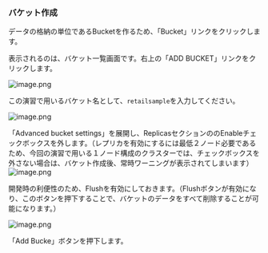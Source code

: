 ### バケット作成

データの格納の単位であるBucketを作るため、「Bucket」リンクをクリックします。

表示されるのは、バケット一覧画面です。右上の「ADD BUCKET」リンクをクリックします。

![image.png](https://qiita-image-store.s3.ap-northeast-1.amazonaws.com/0/176567/4f22f5df-45d6-e38c-1709-806eec6137b6.png)

この演習で用いるバケット名として、`retailsample`を入力してください。

![image.png](https://qiita-image-store.s3.ap-northeast-1.amazonaws.com/0/176567/d59d4048-a677-adb6-1057-bc0f725a3098.png)


「Advanced bucket settings」を展開し、ReplicasセクションののEnableチェックボックスを外します。（レプリカを有効にするには最低２ノード必要であるため、今回の演習で用いる１ノード構成のクラスターでは、チェックボックスを外さない場合は、バケット作成後、常時ワーニングが表示されてしまいます）
![image.png](https://qiita-image-store.s3.ap-northeast-1.amazonaws.com/0/176567/074d8c3d-c835-13be-c31a-e64ad199c51d.png)

開発時の利便性のため、Flushを有効にしておきます。（Flushボタンが有効になり、このボタンを押下することで、バケットのデータをすべて削除することが可能になります。）

![image.png](https://qiita-image-store.s3.ap-northeast-1.amazonaws.com/0/176567/d941c1d1-e772-a55e-0c1e-5b31f4df1f1d.png)

「Add Bucke」ボタンを押下します。

